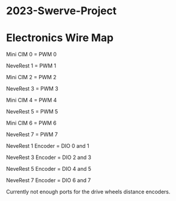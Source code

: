 # 2023-Swerve-Project


# Electronics Wire Map

Mini CIM 0 = PWM 0 

NeveRest 1 = PWM 1 

Mini CIM 2 = PWM 2 

NeveRest 3 = PWM 3 

Mini CIM 4 = PWM 4 

NeveRest 5 = PWM 5 

Mini CIM 6 = PWM 6 

NeveRest 7 = PWM 7 

NeveRest 1 Encoder = DIO 0 and 1 

NeveRest 3 Encoder = DIO 2 and 3 

NeveRest 5 Encoder = DIO 4 and 5 

NeveRest 7 Encoder = DIO 6 and 7 

Currently not enough ports for the drive wheels distance encoders. 
